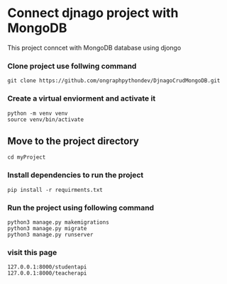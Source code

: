 # Connect djnago project with MongoDB
This project conncet with MongoDB database using djongo


### Clone project use follwing command
```
git clone https://github.com/ongraphpythondev/DjnagoCrudMongoDB.git
```

### Create a virtual enviorment and activate it
```
python -m venv venv
source venv/bin/activate
```
## Move to the project directory
```
cd myProject
```

### Install dependencies to run the project
```
pip install -r requirments.txt
```

### Run the project using following command
```
python3 manage.py makemigrations
python3 manage.py migrate
python3 manage.py runserver
```

### visit this page 
```
127.0.0.1:8000/studentapi
127.0.0.1:8000/teacherapi
```
